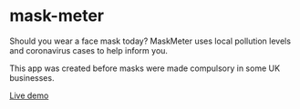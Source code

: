 # mask-meter
Should you wear a face mask today? MaskMeter uses local pollution levels and coronavirus cases to help inform you. 

This app was created before masks were made compulsory in some UK businesses. 

[Live demo](https://maskmeter.netlify.app/)



